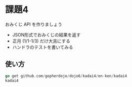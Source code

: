 # 課題4

おみくじ API を作りましょう

- JSON形式でおみくじの結果を返す
- 正月 (1/1-1/3) だけ大吉にする
- ハンドラのテストを書いてみる

## 使い方

```go
go get github.com/gopherdojo/dojo6/kadai4/en-ken/kadai4
kadai4
```
